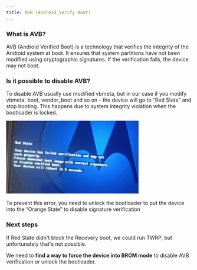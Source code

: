 ```yaml
---
title: AVB (Android Verify Boot)
---
```


### What is AVB?
AVB (Android Verified Boot) is a technology that verifies the integrity of the Android system at boot. It ensures that system partitions have not been modified using cryptographic signatures. If the verification fails, the device may not boot.

### Is it possible to disable AVB?
To disable AVB usually use modified vbmeta, but in our case if you modify vbmeta, boot, vendor_boot and so on - the device will go to “Red State” and stop booting.
This happens due to system integrity violation when the bootloader is locked.

![red-state-error.png](../../static/assets/red-state-error.png)

To prevent this error, you need to unlock the bootloader to put the device into the “Orange State” to disable signature verification

### Next steps
If Red State didn't block the Recovery boot, we could run TWRP, but unfortunately that's not possible.

We need to **find a way to force the device into BROM mode** to disable AVB verification or unlock the bootloader.